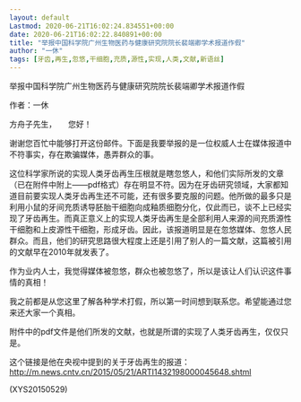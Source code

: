 ```yaml
---
layout: default
Lastmod: 2020-06-21T16:02:24.834551+00:00
date: 2020-06-21T16:02:22.840891+00:00
title: "举报中国科学院广州生物医药与健康研究院院长裴端卿学术报道作假"
author: "一休"
tags: [牙齿,再生,忽悠,干细胞,充质,源性,实现,人类,文献,新语丝]
---
```


举报中国科学院广州生物医药与健康研究院院长裴端卿学术报道作假

作者：一休

方舟子先生，　　您好！

谢谢您百忙中能够打开这份邮件。下面是我要举报的是一位权威人士在媒体报道中不符事实，存在欺骗媒体，愚弄群众的事。

这位科学家所说的实现人类牙齿再生压根就是瞎忽悠人，和他们实际所发的文章（已在附件中附上——pdf格式）存在明显不符。因为在牙齿研究领域，大家都知道目前要实现人类牙齿再生还不可能，还有很多要克服的问题。他所做的最多只是利用小鼠的牙间充质诱导胚胎干细胞向成釉质细胞分化，仅此而已，谈不上已经实现了牙齿再生。而真正意义上的实现人类牙齿再生是全部利用人来源的间充质源性干细胞和上皮源性干细胞，形成牙齿。因此，该报道明显是在忽悠媒体、忽悠人民群众。而且，他们的研究思路很大程度上还是引用了别人的一篇文献，这篇被引用的文献早在2010年就发表了。

作为业内人士，我觉得媒体被忽悠，群众也被忽悠了，所以是该让人们认识这件事情的真相！

我之前都是从您这里了解各种学术打假，所以第一时间想到联系您。希望能通过您来还大家一个真相。

附件中的pdf文件是他们所发的文献，也就是所谓的实现了人类牙齿再生，仅仅只是。

这个链接是他在央视中提到的关于牙齿再生的报道： http://m.news.cntv.cn/2015/05/21/ARTI1432198000045648.shtml

(XYS20150529)

